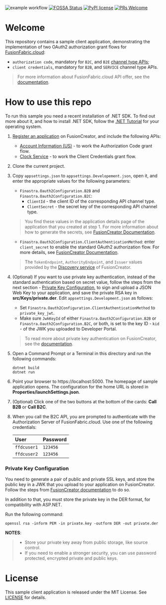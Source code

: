 ![example workflow](https://github.com/fusionfabric/ffdc-sample-csharp/actions/workflows/superlinter.yml/badge.svg) [![FOSSA Status](https://app.fossa.com/api/projects/custom%2B24247%2Fgithub.com%2Ffusionfabric%2Fffdc-sample-csharp.svg?type=shield)](https://app.fossa.com/projects/custom%2B24247%2Fgithub.com%2Ffusionfabric%2Fffdc-sample-csharp?ref=badge_shield) [![PyPI license](https://img.shields.io/pypi/l/ansicolortags.svg)](https://pypi.python.org/pypi/ansicolortags/) [![PRs Welcome](https://img.shields.io/badge/PRs-welcome-brightgreen.svg?style=flat-square)](http://makeapullrequest.com)

# Welcome

This repository contains a sample client application, demonstrating the implementation of two OAuth2 
authorization grant flows for [FusionFabric.cloud](https://developer.fusionfabric.cloud/): 
 - `authorization code`, mandatory for `B2C`, and `B2E` [channel type APIs](https://developer.fusionfabric.cloud/documentation/creator-catalogs#api-channel-type);
 - `client credentials`, mandatory for `B2B`, and `SERVICE` channel type APIs.

> For more information about FusionFabric.cloud API offer, see the [documentation](https://developer.fusionfabric.cloud/documentation/creator-offer).

# How to use this repo

To run this sample you need a recent installation of .NET SDK. To find out more about it, and how to install .NET SDK, follow the [.NET Tutorial](https://dotnet.microsoft.com/learn/dotnet/hello-world-tutorial/intro) for your operating system.

1. [Register an application](https://developer.fusionfabric.cloud/documentation/join-app-wizard) on FusionCreator, and include the following APIs:
   + [Account Information (US)](https://developer.fusionfabric.cloud/api/b2c-account-v1-fc77362a-c2ee-4b23-b20e-5621249eb7a4/docs)  - to work the Authorization Code grant flow.
   + [Clock Service](https://developer.fusionfabric.cloud/api/clock-v1-5ce28ddc-dbbc-11e9-9d36-2a2ae2dbcce4/docs) - to work the Client Credentials grant flow.
2. Clone the current project.
3. Copy `appsettings.json` to `appsettings.Developement.json`, open it, and enter the appropriate values for the following parameters:
   + `Finastra.Oauth2Configuration.B2B` and `Finastra.Oauth2Configuration.B2C`:
      + `ClientId` - the client ID of the corresponding API channel type.
      + `ClientSecret` - the secret key of the corresponding API channel type.  
   > You find these values in the application details page of the application that you created at step 1. For more information about how to generate the secrets, see [FusionCreator Documentation](https://developer.fusionfabric.cloud/documentation/creator-apps#credentials-by-api-channel).  
   + `Finastra.Oauth2Configuration.ClientAuthenticationMethod`: enter `client_secret` to enable the standard OAuth2 authorization flow.  For more details, see [FusionCreator Documentation](https://developer.fusionfabric.cloud/documentation/oauth2-grants).  
   > The `TokenEndpoint`, `AuthorityEndpoint`, and `Issuer` values provided by the [Discovery service](https://developer.fusionfabric.cloud/documentation/oauth2-grants#discovery-service) of FusionCreator.  
4. (Optional) If you want to use private key authentication, instead of the standard authentication based on secret value, follow the steps from the next section - [Private Key Configuration](#private-key-configuration), to sign and upload a JSON Web Key to your application, and save the private RSA key in **src/Keys/private.der**. Edit `appsettings.Development.json` as follows:
   + Set `Finastra.Oauth2Configuration.ClientAuthenticationMethod` to `private_key_jwt`. 
   + Make sure `JwkKeyId` of either `Finastra.Oauth2Configuration.B2B` or `Finastra.Oauth2Configuration.B2C`, or both, is set to the key ID - `kid` - of the JWK you uploaded to Developer Portal.
   > To read more about private key authentication on FusionCreator, see the [documentation](https://developer.fusionfabric.cloud/documentation/oauth2-grants#jwk-auth). 
5. Open a Command Prompt or a Terminal in this directory and run the following commands:
   ```
   dotnet build
   dotnet run
   ```  
6. Point your browser to https://localhost:5000. The homepage of sample application opens. The configuration for the home URL is stored in **Properties/launchSettings.json**.  
7. (Optional) Click one of the two buttons at the bottom of the cards: **Call B2B** or **Call B2C**.     
8. When you call the B2C API, you are prompted to authenticate with the Authorization Server of FusionFabric.cloud. Use one of the following credentials:

   | User        | Password |
   | :---------- | :------- |
   | `ffdcuser1` | `123456` |
   | `ffdcuser2` | `123456` |


### Private Key Configuration
You need to generate a pair of public and private SSL keys, and store the public key in a JWK that you upload to your application on FusionCreator. Follow the steps from [FusionCreator documentation](https://developer.fusionfabric.cloud/documentation/oauth2-grants#jwk-auth-procedure) to do so.

In addition to that, you must store the private key in the DER format, for compatibility with ASP.NET.

Run the following command:

```
openssl rsa -inform PEM -in private.key -outform DER -out private.der
```

**NOTES**:
> + Store your private key away from public storage, like source control.  
> + If you need to enable a stronger security, you can use password protected, encrypted private and public keys.


# License

This sample client application is released under the MIT License. See [LICENSE](LICENSE) for details.


